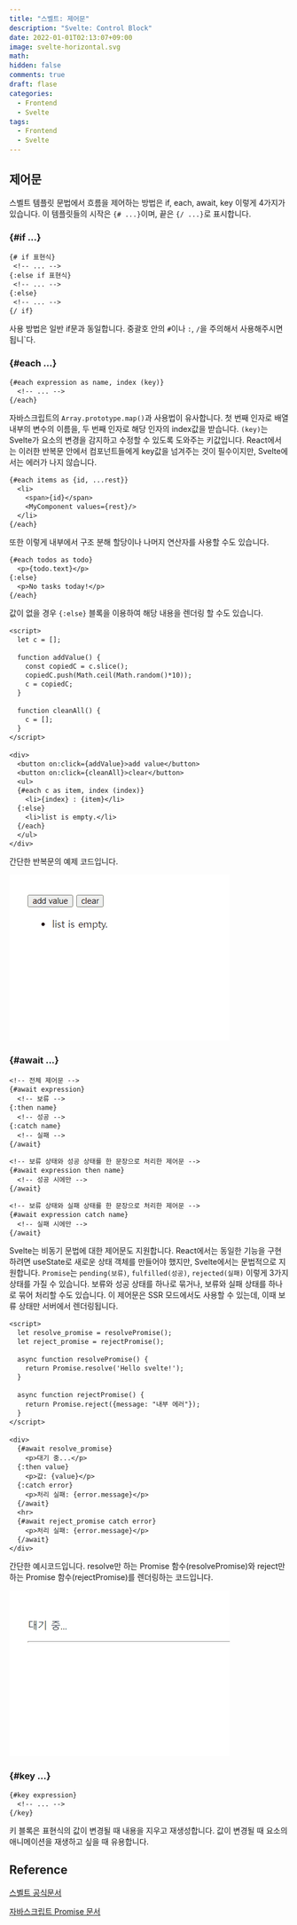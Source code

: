 ```yaml
---
title: "스벨트: 제어문"
description: "Svelte: Control Block"
date: 2022-01-01T02:13:07+09:00
image: svelte-horizontal.svg
math:
hidden: false
comments: true
draft: flase
categories:
  - Frontend
  - Svelte
tags:
  - Frontend
  - Svelte
---
```


## 제어문

스벨트 템플릿 문법에서 흐름을 제어하는 방법은 if, each, await, key 이렇게 4가지가 있습니다. 이 템플릿들의 시작은 `{# ...}`이며, 끝은 `{/ ...}`로 표시합니다.

### \{#if ...\}

```svelte
{# if 표현식}
 <!-- ... -->
{:else if 표현식}
 <!-- ... -->
{:else}
 <!-- ... -->
{/ if}
```

사용 방법은 일반 if문과 동일합니다. 중괄호 안의 `#`이나 `:`, `/`을 주의해서 사용해주시면 됩니`다.

### \{#each ...\}

```svelte
{#each expression as name, index (key)}
  <!-- ... -->
{/each}
```

자바스크립트의 `Array.prototype.map()`과 사용법이 유사합니다. 첫 번째 인자로 배열 내부의 변수의 이름을, 두 번째 인자로 해당 인자의 index값을 받습니다. `(key)`는 Svelte가 요소의 변경을 감지하고 수정할 수 있도록 도와주는 키값입니다. React에서는 이러한 반복문 안에서 컴포넌트들에게 key값을 넘겨주는 것이 필수이지만, Svelte에서는 에러가 나지 않습니다.

```svelte
{#each items as {id, ...rest}}
  <li>
    <span>{id}</span>
    <MyComponent values={rest}/>
  </li>
{/each}
```

또한 이렇게 내부에서 구조 분해 할당이나 나머지 연산자를 사용할 수도 있습니다.

```svelte
{#each todos as todo}
  <p>{todo.text}</p>
{:else}
  <p>No tasks today!</p>
{/each}
```

값이 없을 경우 `{:else}` 블록을 이용하여 해당 내용을 렌더링 할 수도 있습니다.

```svelte
<script>
  let c = [];

  function addValue() {
    const copiedC = c.slice();
    copiedC.push(Math.ceil(Math.random()*10));
    c = copiedC;
  }

  function cleanAll() {
    c = [];
  }
</script>

<div>
  <button on:click={addValue}>add value</button>
  <button on:click={cleanAll}>clear</button>
  <ul>
  {#each c as item, index (index)}
    <li>{index} : {item}</li>
  {:else}
    <li>list is empty.</li>
  {/each}
  </ul>
</div>
```

간단한 반복문의 예제 코드입니다.

![반복문 테스트 (이미지를 클릭하면 움직입니다)](스벨트_제어문_반복문.gif)

### \{#await ...\}

```svelte
<!-- 전체 제어문 -->
{#await expression}
  <!-- 보류 -->
{:then name}
  <!-- 성공 -->
{:catch name}
  <!-- 실패 -->
{/await}

```

```svelte
<!-- 보류 상태와 성공 상태를 한 문장으로 처리한 제어문 -->
{#await expression then name}
  <!-- 성공 시에만 -->
{/await}
```

```svelte
<!-- 보류 상태와 실패 상태를 한 문장으로 처리한 제어문 -->
{#await expression catch name}
  <!-- 실패 시에만 -->
{/await}
```

Svelte는 비동기 문법에 대한 제어문도 지원합니다. React에서는 동일한 기능을 구현하려면 useState로 새로운 상태 객체를 만들어야 했지만, Svelte에서는 문법적으로 지원합니다. `Promise`는 `pending(보류)`, `fulfilled(성공)`, `rejected(실패)` 이렇게 3가지 상태를 가질 수 있습니다.
보류와 성공 상태를 하나로 묶거나, 보류와 실패 상태를 하나로 묶어 처리할 수도 있습니다. 이 제어문은 SSR 모드에서도 사용할 수 있는데, 이때 보류 상태만 서버에서 렌더링됩니다.

```svelte
<script>
  let resolve_promise = resolvePromise();
  let reject_promise = rejectPromise();

  async function resolvePromise() {
    return Promise.resolve('Hello svelte!');
  }

  async function rejectPromise() {
    return Promise.reject({message: "내부 에러"});
  }
</script>

<div>
  {#await resolve_promise}
    <p>대기 중...</p>
  {:then value}
    <p>값: {value}</p>
  {:catch error}
    <p>처리 실패: {error.message}</p>
  {/await}
  <hr>
  {#await reject_promise catch error}
    <p>처리 실패: {error.message}</p>
  {/await}
</div>
```

간단한 예시코드입니다. resolve만 하는 Promise 함수(resolvePromise)와 reject만 하는 Promise 함수(rejectPromise)를 렌더링하는 코드입니다.

![비동기 구문 테스트 (이미지를 클릭하면 움직입니다)](스벨트_제어문_비동기문.gif)

### \{#key ...\}

```svelte
{#key expression}
  <!-- ... -->
{/key}
```

키 블록은 표현식의 값이 변경될 때 내용을 지우고 재생성합니다. 값이 변경될 때 요소의 애니메이션을 재생하고 싶을 때 유용합니다.

## Reference

[스벨트 공식문서](https://svelte.dev/docs#component-format)

[자바스크립트 Promise 문서](https://developer.mozilla.org/en-US/docs/Web/JavaScript/Reference/Global_Objects/Promise)

